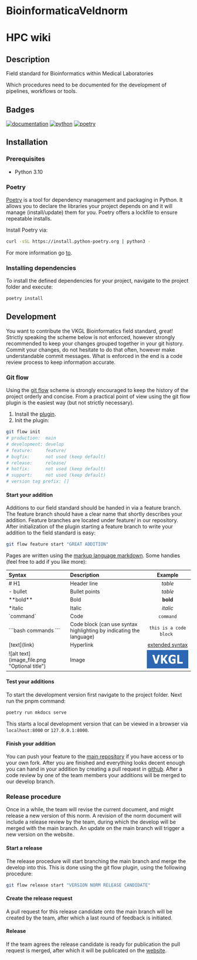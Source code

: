 # BioinformaticaVeldnorm

# HPC wiki

## Description

Field standard for Bioinformatics within Medical Laboratories

Which procedures need to be documented for the development of pipelines, workflows or tools.

## Badges

[![documentation](https://img.shields.io/badge/Documentation-mkdocs-material--blue)](https://vkgl-kwaliteit.github.io/BioinformaticaVeldnorm/)
[![python](https://img.shields.io/badge/Python-3.10-green?style=flat&link=https://www.python.org/)](https://v2.vuepress.vuejs.org/)
[![poetry](https://img.shields.io/badge/Poetry-latest-green?style=flat&link=https://python-poetry.org/)](https://vuejs.org/)


## Installation

### Prerequisites

- Python 3.10

### Poetry

[Poetry](https://python-poetry.org/) is a tool for dependency management and packaging in Python. It allows you to declare the libraries your project depends on and it will manage (install/update) them for you. Poetry offers a lockfile to ensure repeatable installs.

Install Poetry via:

```bash
curl -sSL https://install.python-poetry.org | python3 -
```

For more information go [to](https://python-poetry.org/docs/#installing-with-the-official-installer).

### Installing dependencies

To install the defined dependencies for your project, navigate to the project folder and execute:

```bash
poetry install
```

## Development

You want to contribute the VKGL Bioinformatics field standard, great!
Strictly speaking the scheme below is not enforced, however strongly recommended to keep your changes grouped together
in your git history. Commit your changes, do not hesitate to do that often, however make understandable commit messages.
What is enforced in the end is a code review process to keep information accurate.

### Git flow

Using the [git flow](https://jeffkreeftmeijer.com/git-flow/) scheme is strongly
encouraged to keep the history of the project orderly and concise.
From a practical point of view using the git flow plugin is the easiest way (but not strictly necessary).

1. Install the [plugin](https://github.com/nvie/gitflow).
2. Init the plugin:

```bash
git flow init
# production:  main
# development: develop
# feature:     feature/
# bugfix:      not used (keep default)
# release:     release/
# hotfix:      not used (keep default)
# support:     not used (keep default)
# version tag prefix: []
```

#### Start your addition

Additions to our field standard should be handed in via a feature branch. The feature branch should have a clear name
that shortly describes your addition. Feature branches are located under feature/ in our repository.
After initialization of the plugin starting a feature branch to write your addition to the field standard is easy:

```bash
git flow feature start "GREAT ADDITION"
```

Pages are written using the [markup language markdown](https://www.markdownguide.org/).
Some handies (feel free to add if you like more):

| Syntax                                         | Description                                                         |                              Example                              |
| :--------------------------------------------- | :------------------------------------------------------------------ | :---------------------------------------------------------------: |
| # H1                                           | Header line                                                         |                              _table_                              |
| - bullet                                       | Bullet points                                                       |                              _table_                              |
| \*\*bold\*\*                                   | Bold                                                                |                             **bold**                              |
| \*italic                                       | Italic                                                              |                             _italic_                              |
| \`command`                                     | Code                                                                |                             `command`                             |
| \```bash commands ```                          | Code block (can use syntax highlighting by indicating the language) |                      `this is a code block `                      |
| \[text](link)                                  | Hyperlink                                                           | [extended syntax](https://www.markdownguide.org/extended-syntax/) |
| \![alt text]\(image_file.png "Optional title") | Image                                                               |                ![VKGL logo](docs/img/VKGL-logo.webp 'VKGL')                |

#### Test your additions

To start the development version first navigate to the project folder. Next run the pnpm command:

```bash
poetry run mkdocs serve
```

This starts a local development version that can be viewed in a browser via `localhost:8000` or `127.0.0.1:8000`.

#### Finish your addition

You can push your feature to the [main repository](https://github.com/VKGL-Kwaliteit/BioinformaticaVeldnorm) if you have access or to your own fork.
After you are finished and everything looks decent enough you can hand in your addition by creating a pull
request in [github](https://github.com/VKGL-Kwaliteit/BioinformaticaVeldnorm).
After a code review by one of the team members your additions will be merged to our develop branch.

### Release procedure

Once in a while, the team will revise the current document, and might release a new version of this norm.
A revision of the norm document will include a release review by the team, during which the develop will be
merged with the main branch. An update on the main branch will trigger a new version on the website.

#### Start a release

The release procedure will start branching the main branch and merge the develop into this. This is done using
the git flow plugin, using the following procedure:

```bash
git flow release start "VERSION NORM RELEASE CANDIDATE"
```

#### Create the release request

A pull request for this release candidate onto the main branch will be created by the team, after which a
last round of feedback is initiated.

#### Release

If the team agrees the release candidate is ready for publication the pull request is merged, after which it
will be publicated on the [website](https://vkgl-kwaliteit.github.io/BioinformaticaVeldnorm/).